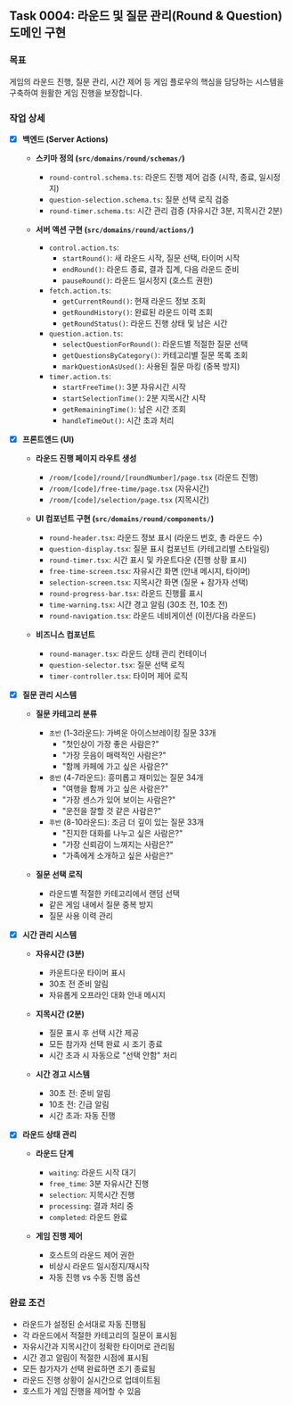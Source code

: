 ## Task 0004: 라운드 및 질문 관리(Round & Question) 도메인 구현

### 목표

게임의 라운드 진행, 질문 관리, 시간 제어 등 게임 플로우의 핵심을 담당하는 시스템을 구축하여 원활한 게임 진행을 보장합니다.

### 작업 상세

- [x] **백엔드 (Server Actions)**

  - **스키마 정의 (`src/domains/round/schemas/`)**

    - `round-control.schema.ts`: 라운드 진행 제어 검증 (시작, 종료, 일시정지)
    - `question-selection.schema.ts`: 질문 선택 로직 검증
    - `round-timer.schema.ts`: 시간 관리 검증 (자유시간 3분, 지목시간 2분)

  - **서버 액션 구현 (`src/domains/round/actions/`)**
    - `control.action.ts`:
      - `startRound()`: 새 라운드 시작, 질문 선택, 타이머 시작
      - `endRound()`: 라운드 종료, 결과 집계, 다음 라운드 준비
      - `pauseRound()`: 라운드 일시정지 (호스트 권한)
    - `fetch.action.ts`:
      - `getCurrentRound()`: 현재 라운드 정보 조회
      - `getRoundHistory()`: 완료된 라운드 이력 조회
      - `getRoundStatus()`: 라운드 진행 상태 및 남은 시간
    - `question.action.ts`:
      - `selectQuestionForRound()`: 라운드별 적절한 질문 선택
      - `getQuestionsByCategory()`: 카테고리별 질문 목록 조회
      - `markQuestionAsUsed()`: 사용된 질문 마킹 (중복 방지)
    - `timer.action.ts`:
      - `startFreeTime()`: 3분 자유시간 시작
      - `startSelectionTime()`: 2분 지목시간 시작
      - `getRemainingTime()`: 남은 시간 조회
      - `handleTimeOut()`: 시간 초과 처리

- [x] **프론트엔드 (UI)**

  - **라운드 진행 페이지 라우트 생성**

    - `/room/[code]/round/[roundNumber]/page.tsx` (라운드 진행)
    - `/room/[code]/free-time/page.tsx` (자유시간)
    - `/room/[code]/selection/page.tsx` (지목시간)

  - **UI 컴포넌트 구현 (`src/domains/round/components/`)**

    - `round-header.tsx`: 라운드 정보 표시 (라운드 번호, 총 라운드 수)
    - `question-display.tsx`: 질문 표시 컴포넌트 (카테고리별 스타일링)
    - `round-timer.tsx`: 시간 표시 및 카운트다운 (진행 상황 표시)
    - `free-time-screen.tsx`: 자유시간 화면 (안내 메시지, 타이머)
    - `selection-screen.tsx`: 지목시간 화면 (질문 + 참가자 선택)
    - `round-progress-bar.tsx`: 라운드 진행률 표시
    - `time-warning.tsx`: 시간 경고 알림 (30초 전, 10초 전)
    - `round-navigation.tsx`: 라운드 네비게이션 (이전/다음 라운드)

  - **비즈니스 컴포넌트**
    - `round-manager.tsx`: 라운드 상태 관리 컨테이너
    - `question-selector.tsx`: 질문 선택 로직
    - `timer-controller.tsx`: 타이머 제어 로직

- [x] **질문 관리 시스템**

  - **질문 카테고리 분류**

    - `초반` (1-3라운드): 가벼운 아이스브레이킹 질문 33개
      - "첫인상이 가장 좋은 사람은?"
      - "가장 웃음이 매력적인 사람은?"
      - "함께 카페에 가고 싶은 사람은?"
    - `중반` (4-7라운드): 흥미롭고 재미있는 질문 34개
      - "여행을 함께 가고 싶은 사람은?"
      - "가장 센스가 있어 보이는 사람은?"
      - "운전을 잘할 것 같은 사람은?"
    - `후반` (8-10라운드): 조금 더 깊이 있는 질문 33개
      - "진지한 대화를 나누고 싶은 사람은?"
      - "가장 신뢰감이 느껴지는 사람은?"
      - "가족에게 소개하고 싶은 사람은?"

  - **질문 선택 로직**
    - 라운드별 적절한 카테고리에서 랜덤 선택
    - 같은 게임 내에서 질문 중복 방지
    - 질문 사용 이력 관리

- [x] **시간 관리 시스템**

  - **자유시간 (3분)**

    - 카운트다운 타이머 표시
    - 30초 전 준비 알림
    - 자유롭게 오프라인 대화 안내 메시지

  - **지목시간 (2분)**

    - 질문 표시 후 선택 시간 제공
    - 모든 참가자 선택 완료 시 조기 종료
    - 시간 초과 시 자동으로 "선택 안함" 처리

  - **시간 경고 시스템**
    - 30초 전: 준비 알림
    - 10초 전: 긴급 알림
    - 시간 초과: 자동 진행

- [x] **라운드 상태 관리**

  - **라운드 단계**

    - `waiting`: 라운드 시작 대기
    - `free_time`: 3분 자유시간 진행
    - `selection`: 지목시간 진행
    - `processing`: 결과 처리 중
    - `completed`: 라운드 완료

  - **게임 진행 제어**
    - 호스트의 라운드 제어 권한
    - 비상시 라운드 일시정지/재시작
    - 자동 진행 vs 수동 진행 옵션

### 완료 조건

- 라운드가 설정된 순서대로 자동 진행됨
- 각 라운드에서 적절한 카테고리의 질문이 표시됨
- 자유시간과 지목시간이 정확한 타이머로 관리됨
- 시간 경고 알림이 적절한 시점에 표시됨
- 모든 참가자가 선택 완료하면 조기 종료됨
- 라운드 진행 상황이 실시간으로 업데이트됨
- 호스트가 게임 진행을 제어할 수 있음
